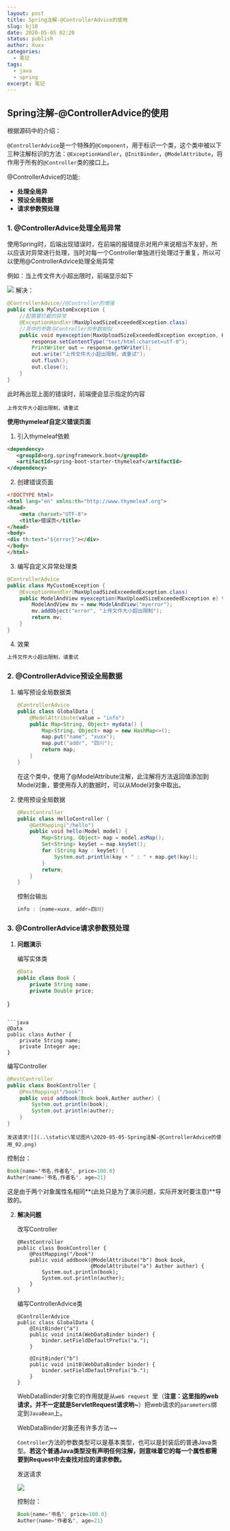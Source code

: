 ```yaml
---
layout: post
title: Spring注解-@ControllerAdvice的使用
slug: bj10
date: 2020-05-05 02:20
status: publish
author: Xuxx
categories: 
  - 笔记
tags: 
  - java
  - spring
excerpt: 笔记
---
```


## Spring注解-@ControllerAdvice的使用

根据源码中的介绍：

`@ControllerAdvice`是一个特殊的`@Component`，用于标识一个类，这个类中被以下三种注解标识的方法：`@ExceptionHandler`，`@InitBinder`，`@ModelAttribute`，将作用于所有的`@Controller`类的接口上。

@ControllerAdvice的功能:

- **处理全局异**
- **预设全局数据**
- **请求参数预处理**

### 1. @ControllerAdvice处理全局异常
使用Spring时，后端出现错误时，在前端的报错提示对用户来说相当不友好，所以应该对异常进行处理，当时对每一个Controller单独进行处理过于重复，所以可以使用@ControllerAdvice处理全局异常

例如：当上传文件大小超出限时，前端显示如下

![](..\static\笔记图片\2020-05-05-Spring注解-@ControllerAdvice的使用_01.png)
解决：

```java
@ControllerAdvice//@Controller的增强
public class MyCustomException {
    //配置要拦截的异常
    @ExceptionHandler(MaxUploadSizeExceededException.class)
    //其中的参数与Controller的参数相似
    public void myexception(MaxUploadSizeExceededException exception, HttpServletResponse response) throws IOException {
        response.setContentType("text/html:charset=utf-8");
        PrintWriter out = response.getWriter();
        out.write("上传文件大小超出限制，请重试");
        out.flush();
        out.close();
    }
}
```

此时再出现上面的错误时，前端便会显示指定的内容

```
上传文件大小超出限制，请重试
```

**使用thymeleaf自定义错误页面**

1. 引入thymeleaf依赖

```xml
<dependency>
   <groupId>org.springframework.boot</groupId>
   <artifactId>spring-boot-starter-thymeleaf</artifactId>
</dependency>
```

2. 创建错误页面

```html
<!DOCTYPE html>
<html lang="en" xmlns:th="http://www.thymeleaf.org">
<head>
    <meta charset="UTF-8">
    <title>错误页</title>
</head>
<body>
<div th:text="${error}"></div>
</body>
</html>
```

3. 编写自定义异常处理类

```java
@ControllerAdvice
public class MyCustomException {
    @ExceptionHandler(MaxUploadSizeExceededException.class)
    public ModelAndView myexception(MaxUploadSizeExceededException e) throws IOException {
        ModelAndView mv = new ModelAndView("myerror");
        mv.addObject("error", "上传文件大小超出限制");
        return mv;
    }
}

```

4. 效果

```html
上传文件大小超出限制，请重试
```

### 2. @ControllerAdvice预设全局数据

1. 编写预设全局数据类

   ```java
   @ControllerAdvice
   public class GlobalData {
       @ModelAttribute(value = "info")
       public Map<String, Object> mydata() {
           Map<String, Object> map = new HashMap<>();
           map.put("name", "xuxx");
           map.put("addr", "四川");
           return map;
       }
   }
   ```

   在这个类中，使用了@ModelAttribute注解，此注解将方法返回值添加到Model对象，要使用存入的数据时，可以从Model对象中取出。

2. 使用预设全局数据

   ```java
   @RestController
   public class HelloController {
       @GetMapping("/hello")
       public void hello(Model model) {
           Map<String, Object> map = model.asMap();
           Set<String> keySet = map.keySet();
           for (String kay : keySet) {
               System.out.println(kay + " : " + map.get(kay));
           }
           return;
       }
   }
   ```

   控制台输出

   ```java
   info : {name=xuxx, addr=四川}
   ```

###    3.  @ControllerAdvice请求参数预处理

1. **问题演示**

   编写实体类
   
   ```java
   @Data
   public class Book {
       private String name;
       private Double price;
}
   ```
   
   ```java
   @Data
   public class Auther {
       private String name;
       private Integer age;
}
   ```
   
   编写Controller
   ```java
   @RestController
   public class BookController {
       @PostMapping("/book")
       public void addbook(Book book,Auther auther) {
           System.out.println(book);
           System.out.println(auther);
       }
}
   ```
   
    发送请求![](..\static\笔记图片\2020-05-05-Spring注解-@ControllerAdvice的使用_02.png)
   
   控制台：
   
   ```java
   Book{name='书名,作者名', price=100.0}
   Auther{name='书名,作者名', age=21}
   ```
   
   这是由于两个对象属性名相同**(此处只是为了演示问题，实际开发时要注意)**导致的。
   
2. **解决问题**

   改写Controller
   
   ```
   @RestController
   public class BookController {
       @PostMapping("/book")
       public void addbook(@ModelAttribute("b") Book book,
                           @ModelAttribute("a") Auther auther) {
           System.out.println(book);
           System.out.println(auther);
       }
   }
   ```
   
   编写ControllerAdvice类
   
   ```
   @ControllerAdvice
   public class GlobalData {
       @InitBinder("a")
       public void initA(WebDataBinder binder) {
           binder.setFieldDefaultPrefix("a.");
       }
   
       @InitBinder("b")
       public void initB(WebDataBinder binder) {
           binder.setFieldDefaultPrefix("b.");
       }
   }
   ```
   
   WebDataBinder对象它的作用就是从`web request `里（**注意：这里指的web请求，并不一定就是ServletRequest请求哟~**）把web请求的`parameters`绑定到`JavaBean`上。
   
   WebDataBinder对象还有许多方法~~
   
   `Controller`方法的参数类型可以是基本类型，也可以是封装后的普通Java类型。**若这个普通Java类型没有声明任何注解，则意味着它的每一个属性都需要到Request中去查找对应的请求参数。**
   
   
   
   发送请求
   
   ![](..\static\笔记图片\2020-05-05-Spring注解-@ControllerAdvice的使用_03.png)
   
   控制台：
   
   ```java
   Book{name='书名', price=100.0}
   Auther{name='作者名', age=21}
   ```
   
   